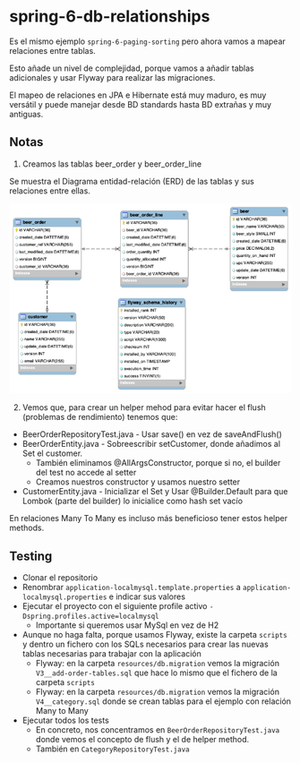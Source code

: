 # spring-6-db-relationships

Es el mismo ejemplo `spring-6-paging-sorting` pero ahora vamos a mapear relaciones entre tablas.

Esto añade un nivel de complejidad, porque vamos a añadir tablas adicionales y usar Flyway para realizar las migraciones.

El mapeo de relaciones en JPA e Hibernate está muy maduro, es muy versátil y puede manejar desde BD standards hasta BD extrañas y muy antiguas.

## Notas

1. Creamos las tablas beer_order y beer_order_line

Se muestra el Diagrama entidad-relación (ERD) de las tablas y sus relaciones entre ellas.

![alt ERD](../images/09-ERD.png)

2. Vemos que, para crear un helper mehod para evitar hacer el flush (problemas de rendimiento) tenemos que:

  - BeerOrderRepositoryTest.java - Usar save() en vez de saveAndFlush()
  - BeerOrderEntity.java - Sobreescribir setCustomer, donde añadimos al Set el customer.
    - También eliminamos @AllArgsConstructor, porque si no, el builder del test no accede al setter
    - Creamos nuestros constructor y usamos nuestro setter
  - CustomerEntity.java - Inicializar el Set y Usar @Builder.Default para que Lombok (parte del builder) lo inicialice como hash set vacío 

  En relaciones Many To Many es incluso más beneficioso tener estos helper methods.

## Testing

- Clonar el repositorio
- Renombrar `application-localmysql.template.properties` a `application-localmysql.properties` e indicar sus valores
- Ejecutar el proyecto con el siguiente profile activo `-Dspring.profiles.active=localmysql`
  - Importante si queremos usar MySql en vez de H2
- Aunque no haga falta, porque usamos Flyway, existe la carpeta `scripts` y dentro un fichero con los SQLs necesarios para crear las nuevas tablas necesarias para trabajar con la aplicación
  - Flyway: en la carpeta `resources/db.migration` vemos la migración `V3__add-order-tables.sql` que hace lo mismo que el fichero de la carpeta `scripts`
  - Flyway: en la carpeta `resources/db.migration` vemos la migración `V4__category.sql` donde se crean tablas para el ejemplo con relación Many to Many
- Ejecutar todos los tests
  - En concreto, nos concentramos en `BeerOrderRepositoryTest.java` donde vemos el concepto de flush y el de helper method.
  - También en `CategoryRepositoryTest.java`
